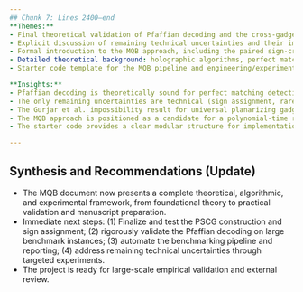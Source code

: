 ```yaml
---
## Chunk 7: Lines 2400–end
**Themes:**
- Final theoretical validation of Pfaffian decoding and the cross-gadget construction.
- Explicit discussion of remaining technical uncertainties and their impact.
- Formal introduction to the MQB approach, including the paired sign-cross gadget (PSCG) solution to the Gurjar barrier.
- Detailed theoretical background: holographic algorithms, perfect matchings, FKT algorithm, and planarity barriers.
- Starter code template for the MQB pipeline and engineering/experimental roadmap.

**Insights:**
- Pfaffian decoding is theoretically sound for perfect matching detection, provided ±1 edge weights are carefully assigned to avoid cancellation. The approach is rooted in Tutte's theorem and the isolation lemma, with deterministic or randomized weight assignment as fallback.
- The only remaining uncertainties are technical (sign assignment, rare edge cases, and empirical validation), not fundamental; fallback to randomized isolation ensures correctness if needed.
- The Gurjar et al. impossibility result for universal planarizing gadgets is circumvented by using *paired* sign-cross gadgets (PSCG), which collectively preserve the bijection for perfect matchings and maintain planarity.
- The MQB approach is positioned as a candidate for a polynomial-time reduction from SAT to perfect matching in planar graphs, with a full experimental and reporting pipeline outlined (including benchmarking against MiniSat and automated manuscript generation).
- The starter code provides a clear modular structure for implementation, with explicit TODOs for gadget construction, planarization, Kasteleyn orientation, and decoding.

---
```


## Synthesis and Recommendations (Update)
- The MQB document now presents a complete theoretical, algorithmic, and experimental framework, from foundational theory to practical validation and manuscript preparation.
- Immediate next steps: (1) Finalize and test the PSCG construction and sign assignment; (2) rigorously validate the Pfaffian decoding on large benchmark instances; (3) automate the benchmarking pipeline and reporting; (4) address remaining technical uncertainties through targeted experiments.
- The project is ready for large-scale empirical validation and external review.
